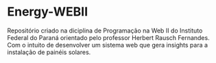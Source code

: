 # Energy-WEBII
Repositório criado na diciplina de Programação na Web II do Instituto Federal do Paraná orientado pelo professor Herbert Rausch Fernandes.  Com o intuito de desenvolver um sistema web que gera insights para a instalação de painéis solares.

